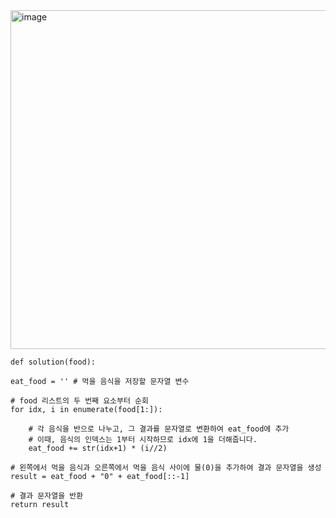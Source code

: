 <img width="542" alt="image" src="https://github.com/jinsungtoo/Programmers_coding-test/assets/115756142/ab80b37d-4e7d-4974-8290-63dcc5d9e928">



    def solution(food):

    eat_food = '' # 먹을 음식을 저장할 문자열 변수

    # food 리스트의 두 번째 요소부터 순회
    for idx, i in enumerate(food[1:]):
        
        # 각 음식을 반으로 나누고, 그 결과를 문자열로 변환하여 eat_food에 추가
        # 이때, 음식의 인덱스는 1부터 시작하므로 idx에 1을 더해줍니다.
        eat_food += str(idx+1) * (i//2)
        
    # 왼쪽에서 먹을 음식과 오른쪽에서 먹을 음식 사이에 물(0)을 추가하여 결과 문자열을 생성
    result = eat_food + "0" + eat_food[::-1]
    
    # 결과 문자열을 반환
    return result
